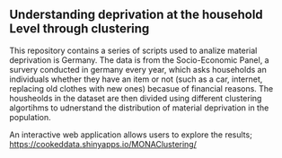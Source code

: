 ## Understanding deprivation at the household Level through clustering 

This repository contains a series of scripts used to analize material deprivation is Germany. The data is from the Socio-Economic Panel, a survery conducted in germany every year, which asks households an individuals whether they have an item or not (such as a car, internet, replacing old clothes with new ones) becasue of financial reasons. The housheolds in the dataset are then divided using different clustering algortihms to udnerstand the distribution of material deprivation in the population. 

An interactive web application allows users to explore the results; https://cookeddata.shinyapps.io/MONAClustering/
